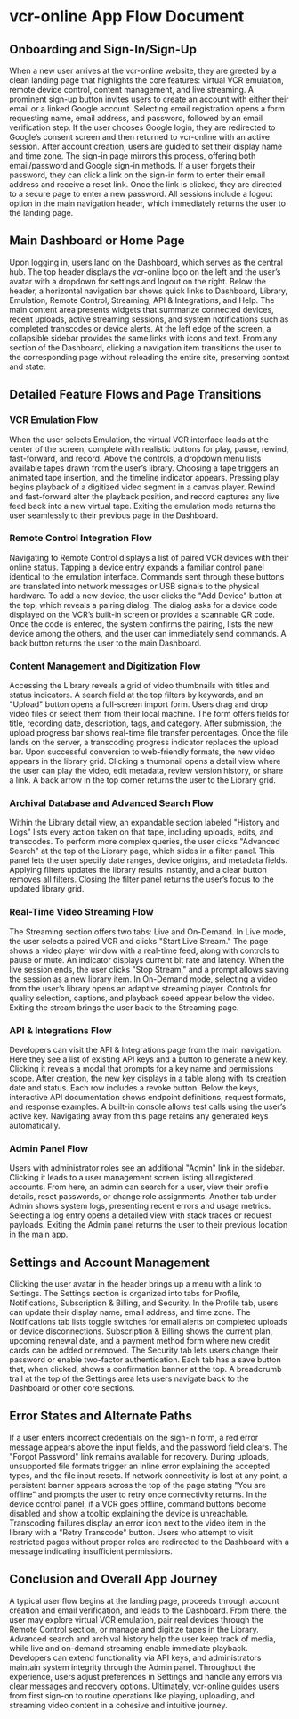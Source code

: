# vcr-online App Flow Document

## Onboarding and Sign-In/Sign-Up

When a new user arrives at the vcr-online website, they are greeted by a clean landing page that highlights the core features: virtual VCR emulation, remote device control, content management, and live streaming. A prominent sign-up button invites users to create an account with either their email or a linked Google account. Selecting email registration opens a form requesting name, email address, and password, followed by an email verification step. If the user chooses Google login, they are redirected to Google’s consent screen and then returned to vcr-online with an active session. After account creation, users are guided to set their display name and time zone. The sign-in page mirrors this process, offering both email/password and Google sign-in methods. If a user forgets their password, they can click a link on the sign-in form to enter their email address and receive a reset link. Once the link is clicked, they are directed to a secure page to enter a new password. All sessions include a logout option in the main navigation header, which immediately returns the user to the landing page.

## Main Dashboard or Home Page

Upon logging in, users land on the Dashboard, which serves as the central hub. The top header displays the vcr-online logo on the left and the user’s avatar with a dropdown for settings and logout on the right. Below the header, a horizontal navigation bar shows quick links to Dashboard, Library, Emulation, Remote Control, Streaming, API & Integrations, and Help. The main content area presents widgets that summarize connected devices, recent uploads, active streaming sessions, and system notifications such as completed transcodes or device alerts. At the left edge of the screen, a collapsible sidebar provides the same links with icons and text. From any section of the Dashboard, clicking a navigation item transitions the user to the corresponding page without reloading the entire site, preserving context and state.

## Detailed Feature Flows and Page Transitions

### VCR Emulation Flow

When the user selects Emulation, the virtual VCR interface loads at the center of the screen, complete with realistic buttons for play, pause, rewind, fast-forward, and record. Above the controls, a dropdown menu lists available tapes drawn from the user’s library. Choosing a tape triggers an animated tape insertion, and the timeline indicator appears. Pressing play begins playback of a digitized video segment in a canvas player. Rewind and fast-forward alter the playback position, and record captures any live feed back into a new virtual tape. Exiting the emulation mode returns the user seamlessly to their previous page in the Dashboard.

### Remote Control Integration Flow

Navigating to Remote Control displays a list of paired VCR devices with their online status. Tapping a device entry expands a familiar control panel identical to the emulation interface. Commands sent through these buttons are translated into network messages or USB signals to the physical hardware. To add a new device, the user clicks the "Add Device" button at the top, which reveals a pairing dialog. The dialog asks for a device code displayed on the VCR’s built-in screen or provides a scannable QR code. Once the code is entered, the system confirms the pairing, lists the new device among the others, and the user can immediately send commands. A back button returns the user to the main Dashboard.

### Content Management and Digitization Flow

Accessing the Library reveals a grid of video thumbnails with titles and status indicators. A search field at the top filters by keywords, and an "Upload" button opens a full-screen import form. Users drag and drop video files or select them from their local machine. The form offers fields for title, recording date, description, tags, and category. After submission, the upload progress bar shows real-time file transfer percentages. Once the file lands on the server, a transcoding progress indicator replaces the upload bar. Upon successful conversion to web-friendly formats, the new video appears in the library grid. Clicking a thumbnail opens a detail view where the user can play the video, edit metadata, review version history, or share a link. A back arrow in the top corner returns the user to the Library grid.

### Archival Database and Advanced Search Flow

Within the Library detail view, an expandable section labeled "History and Logs" lists every action taken on that tape, including uploads, edits, and transcodes. To perform more complex queries, the user clicks "Advanced Search" at the top of the Library page, which slides in a filter panel. This panel lets the user specify date ranges, device origins, and metadata fields. Applying filters updates the library results instantly, and a clear button removes all filters. Closing the filter panel returns the user’s focus to the updated library grid.

### Real-Time Video Streaming Flow

The Streaming section offers two tabs: Live and On-Demand. In Live mode, the user selects a paired VCR and clicks "Start Live Stream." The page shows a video player window with a real-time feed, along with controls to pause or mute. An indicator displays current bit rate and latency. When the live session ends, the user clicks "Stop Stream," and a prompt allows saving the session as a new library item. In On-Demand mode, selecting a video from the user’s library opens an adaptive streaming player. Controls for quality selection, captions, and playback speed appear below the video. Exiting the stream brings the user back to the Streaming page.

### API & Integrations Flow

Developers can visit the API & Integrations page from the main navigation. Here they see a list of existing API keys and a button to generate a new key. Clicking it reveals a modal that prompts for a key name and permissions scope. After creation, the new key displays in a table along with its creation date and status. Each row includes a revoke button. Below the keys, interactive API documentation shows endpoint definitions, request formats, and response examples. A built-in console allows test calls using the user’s active key. Navigating away from this page retains any generated keys automatically.

### Admin Panel Flow

Users with administrator roles see an additional "Admin" link in the sidebar. Clicking it leads to a user management screen listing all registered accounts. From here, an admin can search for a user, view their profile details, reset passwords, or change role assignments. Another tab under Admin shows system logs, presenting recent errors and usage metrics. Selecting a log entry opens a detailed view with stack traces or request payloads. Exiting the Admin panel returns the user to their previous location in the main app.

## Settings and Account Management

Clicking the user avatar in the header brings up a menu with a link to Settings. The Settings section is organized into tabs for Profile, Notifications, Subscription & Billing, and Security. In the Profile tab, users can update their display name, email address, and time zone. The Notifications tab lists toggle switches for email alerts on completed uploads or device disconnections. Subscription & Billing shows the current plan, upcoming renewal date, and a payment method form where new credit cards can be added or removed. The Security tab lets users change their password or enable two-factor authentication. Each tab has a save button that, when clicked, shows a confirmation banner at the top. A breadcrumb trail at the top of the Settings area lets users navigate back to the Dashboard or other core sections.

## Error States and Alternate Paths

If a user enters incorrect credentials on the sign-in form, a red error message appears above the input fields, and the password field clears. The "Forgot Password" link remains available for recovery. During uploads, unsupported file formats trigger an inline error explaining the accepted types, and the file input resets. If network connectivity is lost at any point, a persistent banner appears across the top of the page stating "You are offline" and prompts the user to retry once connectivity returns. In the device control panel, if a VCR goes offline, command buttons become disabled and show a tooltip explaining the device is unreachable. Transcoding failures display an error icon next to the video item in the library with a "Retry Transcode" button. Users who attempt to visit restricted pages without proper roles are redirected to the Dashboard with a message indicating insufficient permissions.

## Conclusion and Overall App Journey

A typical user flow begins at the landing page, proceeds through account creation and email verification, and leads to the Dashboard. From there, the user may explore virtual VCR emulation, pair real devices through the Remote Control section, or manage and digitize tapes in the Library. Advanced search and archival history help the user keep track of media, while live and on-demand streaming enable immediate playback. Developers can extend functionality via API keys, and administrators maintain system integrity through the Admin panel. Throughout the experience, users adjust preferences in Settings and handle any errors via clear messages and recovery options. Ultimately, vcr-online guides users from first sign-on to routine operations like playing, uploading, and streaming video content in a cohesive and intuitive journey.